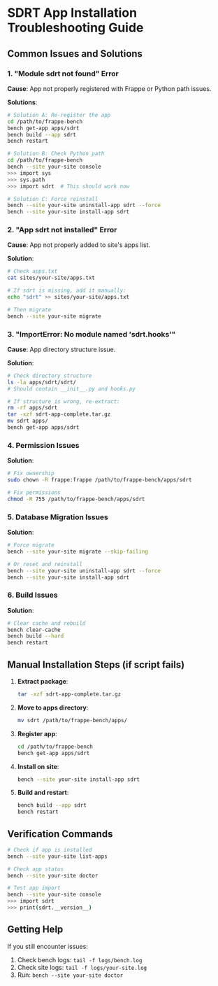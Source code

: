 # SDRT App Installation Troubleshooting Guide

## Common Issues and Solutions

### 1. "Module sdrt not found" Error

**Cause**: App not properly registered with Frappe or Python path issues.

**Solutions**:
```bash
# Solution A: Re-register the app
cd /path/to/frappe-bench
bench get-app apps/sdrt
bench build --app sdrt
bench restart

# Solution B: Check Python path
cd /path/to/frappe-bench
bench --site your-site console
>>> import sys
>>> sys.path
>>> import sdrt  # This should work now

# Solution C: Force reinstall
bench --site your-site uninstall-app sdrt --force
bench --site your-site install-app sdrt
```

### 2. "App sdrt not installed" Error

**Cause**: App not properly added to site's apps list.

**Solution**:
```bash
# Check apps.txt
cat sites/your-site/apps.txt

# If sdrt is missing, add it manually:
echo "sdrt" >> sites/your-site/apps.txt

# Then migrate
bench --site your-site migrate
```

### 3. "ImportError: No module named 'sdrt.hooks'"

**Cause**: App directory structure issue.

**Solution**:
```bash
# Check directory structure
ls -la apps/sdrt/sdrt/
# Should contain __init__.py and hooks.py

# If structure is wrong, re-extract:
rm -rf apps/sdrt
tar -xzf sdrt-app-complete.tar.gz
mv sdrt apps/
bench get-app apps/sdrt
```

### 4. Permission Issues

**Solution**:
```bash
# Fix ownership
sudo chown -R frappe:frappe /path/to/frappe-bench/apps/sdrt

# Fix permissions
chmod -R 755 /path/to/frappe-bench/apps/sdrt
```

### 5. Database Migration Issues

**Solution**:
```bash
# Force migrate
bench --site your-site migrate --skip-failing

# Or reset and reinstall
bench --site your-site uninstall-app sdrt --force
bench --site your-site install-app sdrt
```

### 6. Build Issues

**Solution**:
```bash
# Clear cache and rebuild
bench clear-cache
bench build --hard
bench restart
```

## Manual Installation Steps (if script fails)

1. **Extract package**:
   ```bash
   tar -xzf sdrt-app-complete.tar.gz
   ```

2. **Move to apps directory**:
   ```bash
   mv sdrt /path/to/frappe-bench/apps/
   ```

3. **Register app**:
   ```bash
   cd /path/to/frappe-bench
   bench get-app apps/sdrt
   ```

4. **Install on site**:
   ```bash
   bench --site your-site install-app sdrt
   ```

5. **Build and restart**:
   ```bash
   bench build --app sdrt
   bench restart
   ```

## Verification Commands

```bash
# Check if app is installed
bench --site your-site list-apps

# Check app status
bench --site your-site doctor

# Test app import
bench --site your-site console
>>> import sdrt
>>> print(sdrt.__version__)
```

## Getting Help

If you still encounter issues:
1. Check bench logs: `tail -f logs/bench.log`
2. Check site logs: `tail -f logs/your-site.log`
3. Run: `bench --site your-site doctor`